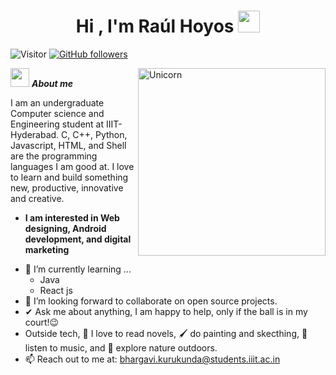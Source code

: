 
<h1 align="center"><b>Hi , I'm Raúl Hoyos </b><img src="https://media.giphy.com/media/hvRJCLFzcasrR4ia7z/giphy.gif" width="35"></h1>

![Visitor](https://visitor-badge.laobi.icu/badge?page_id=RaulHoyoss.repoName) [![GitHub followers](https://img.shields.io/github/followers/RaulHoyoss.svg?style=social&label=Follow)](https://github.com/RaulHoyoss?tab=followers)<br/>

<!--
**Bhargavi-hash/Bhargavi-hash** is a ✨ _special_ ✨ repository because its `README.md` (this file) appears on your GitHub profile.
-->

<img align="right" width=300px alt="Unicorn" src="https://media0.giphy.com/media/v1.Y2lkPTc5MGI3NjExbDNpdHQweno0NGd4azhsdGV2dGN0NzAwbjdhc2drOGxrZWVraG4xdCZlcD12MV9pbnRlcm5hbF9naWZfYnlfaWQmY3Q9Zw/gXr3j6YAClXFfZABn5/giphy.gif" />

 <img src="https://media.giphy.com/media/ObNTw8Uzwy6KQ/giphy.gif" width="30px">&nbsp;***About me***

I am an undergraduate Computer science and Engineering student at IIIT-Hyderabad. C, C++, Python, Javascript, HTML, and Shell are the programming languages I am good at. I love to learn and build something new, productive, innovative and creative.
* **I am interested in Web designing, Android development, and digital marketing**
- 🌱 I’m currently learning ...
  - Java
  - React js
- 👯 I’m looking forward to collaborate on open source projects.
- ✔ Ask me about anything, I am happy to help, only if the ball is in my court!😉<br>
- Outside tech, 📖 I love to read novels, 🖌️ do painting and skecthing, 🎵 listen to music, and 🌴 explore nature outdoors.
- 📫 Reach out to me at: <a href="bhargavi.kurukunda@students.iiit.ac.in">bhargavi.kurukunda@students.iiit.ac.in</a>

